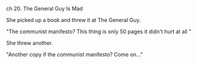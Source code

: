 ch 20. The General Guy Is Mad


She picked up a book and threw it at The General Guy.

"The communist manifesto? This thing is only 50 pages it didn't hurt at all "

She threw another.

"Another copy if the communist manifesto? Come on..."